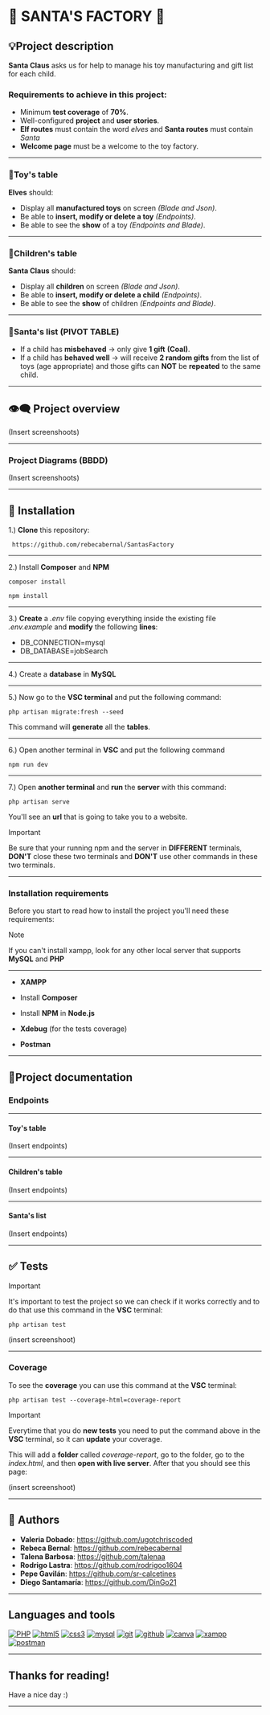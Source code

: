 # :santa: SANTA'S FACTORY :christmas_tree:

## :bulb:Project description

**Santa Claus** asks us for help to manage his toy manufacturing and gift list for each child.

### Requirements to achieve in this project:

- Minimum **test coverage** of **70%**.
- Well-configured **project** and **user stories**.
- **Elf routes** must contain the word *elves* and **Santa routes** must contain *Santa*
- **Welcome page** must be a welcome to the toy factory.
  
***
### :teddy_bear:Toy's table

**Elves** should:

- Display all **manufactured toys** on screen *(Blade and Json)*.
- Be able to **insert, modify or delete a toy** *(Endpoints)*.
- Be able to see the **show** of a toy *(Endpoints and Blade)*.
  
***
### :girl:Children's table

**Santa Claus** should:

- Display all **children** on screen *(Blade and Json)*.
- Be able to **insert, modify or delete a child** *(Endpoints)*.
- Be able to see the **show** of children *(Endpoints and Blade)*.
  
***
### :gift:Santa's list (PIVOT TABLE)

- If a child has **misbehaved** -> only give **1 gift** **(Coal)**.
- If a child has **behaved well** ->  will receive **2 random gifts** from the list of toys (age appropriate) and those gifts can **NOT** be **repeated** to the same child.

***
## :eye_speech_bubble: Project overview

(Insert screenshoots)

***
### Project Diagrams (BBDD)

(Insert screenshoots)

***

## :scroll: Installation

1.) **Clone** this repository:
```
 https://github.com/rebecabernal/SantasFactory
```

***
2.) Install **Composer** and **NPM**
```
composer install
```
```
npm install
```

***
3.) **Create** a *.env* file copying everything inside the existing file *.env.example* and **modify** the following **lines**:
* DB_CONNECTION=mysql
* DB_DATABASE=jobSearch

***
4.) Create a **database** in **MySQL**

***
5.) Now go to the **VSC terminal** and put the following command:
```
php artisan migrate:fresh --seed
```
This command will **generate** all the **tables**.

***
6.) Open another terminal in **VSC** and put the following command
```
npm run dev
```

***
7.) Open **another terminal** and **run** the **server** with this command:
```
php artisan serve
```
You'll see an **url** that is going to take you to a website.

>[!IMPORTANT]
>Be sure that your running npm and the server in **DIFFERENT** terminals, **DON'T** close these two terminals and **DON'T** use other commands in these two terminals.

***
### Installation requirements

Before you start to read how to install the project you'll need these requirements:
>[!NOTE]
>If you can't install xampp, look for any other local server that supports **MySQL** and **PHP**
***

- **XAMPP**

- Install **Composer**

- Install **NPM** in **Node.js**

- **Xdebug** (for the tests coverage)

- **Postman**

***
## :mag_right:Project documentation

### Endpoints
***

#### Toy's table
(Insert endpoints)
***

#### Children's table
(Insert endpoints)
***

#### Santa's list
(Insert endpoints)
***

## :white_check_mark: Tests

> [!IMPORTANT]
> It's important to test the project so we can check if it works correctly and to do that use this command in the **VSC** terminal:

```
php artisan test
```
(insert screenshoot)

***
### Coverage

To see the **coverage** you can use this command at the **VSC** terminal:
```
php artisan test --coverage-html=coverage-report
```

> [!IMPORTANT]
> Everytime that you do **new tests** you need to put the command above in the **VSC** terminal, so it can **update** your coverage.

This will add a **folder** called *coverage-report*, go to the folder, go to the *index.html*, and then **open with live server**. After that you should see this page:

(insert screenshoot)

***
## :bust_in_silhouette: Authors
- **Valeria Dobado**: https://github.com/ugotchriscoded
- **Rebeca Bernal**: https://github.com/rebecabernal
- **Talena Barbosa**: https://github.com/talenaa
- **Rodrigo Lastra**: https://github.com/rodrigoo1604
- **Pepe Gavilán**: https://github.com/sr-calcetines
- **Diego Santamaría**: https://github.com/DinGo21
  
***
## Languages and tools
<a href='https://github.com/shivamkapasia0' target="_blank"><img alt='PHP' src='https://img.shields.io/badge/PHP-100000?style=for-the-badge&logo=PHP&logoColor=white&labelColor=896696&color=896696'/></a>
<a href='https://github.com/shivamkapasia0' target="_blank"><img alt='html5' src='https://img.shields.io/badge/html-100000?style=for-the-badge&logo=html5&logoColor=white&labelColor=FF8400&color=FF8400'/></a>
<a href='https://github.com/shivamkapasia0' target="_blank"><img alt='css3' src='https://img.shields.io/badge/css-100000?style=for-the-badge&logo=css3&logoColor=white&labelColor=079FB0&color=079FB0'/></a>
<a href='https://github.com/shivamkapasia0' target="_blank"><img alt='mysql' src='https://img.shields.io/badge/mysql-100000?style=for-the-badge&logo=mysql&logoColor=white&labelColor=1C662F&color=1C662F'/></a>
<a href='https://github.com/shivamkapasia0' target="_blank"><img alt='git' src='https://img.shields.io/badge/git-100000?style=for-the-badge&logo=git&logoColor=white&labelColor=FF0000&color=FF0000'/></a>
<a href='https://github.com/shivamkapasia0' target="_blank"><img alt='github' src='https://img.shields.io/badge/github-100000?style=for-the-badge&logo=github&logoColor=white&labelColor=000000&color=000000'/></a>
<a href='https://github.com/shivamkapasia0' target="_blank"><img alt='canva' src='https://img.shields.io/badge/canva-100000?style=for-the-badge&logo=canva&logoColor=white&labelColor=A700FB&color=A700FB'/></a>
<a href='https://github.com/shivamkapasia0' target="_blank"><img alt='xampp' src='https://img.shields.io/badge/xampp-100000?style=for-the-badge&logo=xampp&logoColor=white&labelColor=FF8800&color=FF8800'/></a>
<a href='https://github.com/shivamkapasia0' target="_blank"><img alt='postman' src='https://img.shields.io/badge/postman-100000?style=for-the-badge&logo=postman&logoColor=white&labelColor=FF0000&color=FF0000'/></a>
***

## Thanks for reading!

Have a nice day :)
***
